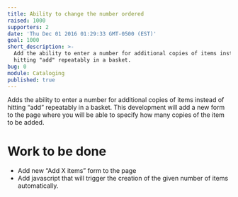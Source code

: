 ```yaml
---
title: Ability to change the number ordered
raised: 1000
supporters: 2
date: 'Thu Dec 01 2016 01:29:33 GMT-0500 (EST)'
goal: 1000
short_description: >-
  Add the ability to enter a number for additional copies of items instead of
  hitting "add" repeatably in a basket.
bug: 0
module: Cataloging
published: true
---
```


Adds the ability to enter a number for additional copies of items instead of hitting “add” repeatably in a basket.  This development will add a new form to the page where you will be able to specify how many copies of the item to be added.

# Work to be done
* Add new “Add X items” form to the page
* Add javascript that will trigger the creation of the given number of items automatically.
